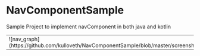 # NavComponentSample
Sample Project to implement navComponent in both java and kotlin

<table>
<tr>
<td>
![nav_graph](https://github.com/kulloveth/NavComponentSample/blob/master/screenshots/capture.png)
</td>
 </tr>
</table>
